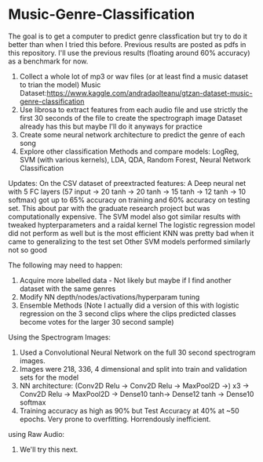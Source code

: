 # Music-Genre-Classification

The goal is to get a computer to predict genre classfication but try to do it better than when I tried this before. Previous results are posted as pdfs in this repository.
I'll use the previous results (floating around 60% accuracy) as a benchmark for now.


1. Collect a whole lot of mp3 or wav files (or at least find a music dataset to trian the model)
  Music Dataset:https://www.kaggle.com/andradaolteanu/gtzan-dataset-music-genre-classification
2. Use librosa to extract features from each audio file and use strictly the first 30 seconds of the file to create the spectrograph image
  Dataset already has this but maybe I'll do it anyways for practice
3. Create some neural network architecture to predict the genre of each song
4. Explore other classification Methods and compare models: LogReg, SVM (with various kernels), LDA, QDA, Random Forest, Neural Network Classification

Updates:
On the CSV dataset of preextracted features:
A Deep neural net with 5 FC layers (57 input -> 20 tanh -> 20 tanh -> 15 tanh -> 12 tanh -> 10 softmax)
got up to 65% accuracy on training and 60% accuracy on testing set. This about par with the graduate research project but was computationally expensive. 
The SVM model also got similar results with tweaked hypterparameters and a raidal kernel
The logistic regression model did not perform as well but is the most efficient
KNN was pretty bad when it came to generalizing to the test set
Other SVM models performed similarly not so good

The following may need to happen:
  1. Acquire more labelled data - Not likely but maybe if I find another dataset with the same genres
  2. Modify NN depth/nodes/activations/hyperparam tuning
  3. Ensemble Methods (Note I actually did a version of this with logistic regression on the 3 second clips where the clips predicted classes become votes for the larger 30 second sample)

Using the Spectrogram Images:
  1. Used a Convolutional Neural Network on the full 30 second spectrogram images.
  2. Images were 218, 336, 4 dimensional and split into train and validation sets for the model
  3. NN architecture: (Conv2D Relu -> Conv2D Relu -> MaxPool2D ->) x3 -> Conv2D Relu -> MaxPool2D -> Dense10 tanh-> Dense12 tanh -> Dense10 softmax
  4. Training accuracy as high as 90% but Test Accuracy at 40% at ~50 epochs. Very prone to overfitting. Horrendously inefficient.

using Raw Audio:
  1. We'll try this next.
